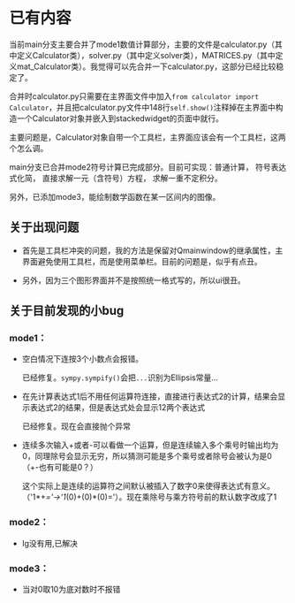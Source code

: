
#  已有内容
当前main分支主要合并了mode1数值计算部分，主要的文件是calculator.py（其中定义Calculator类），solver.py（其中定义solver类），MATRICES.py（其中定义mat_Calculator类）。我觉得可以先合并一下calculator.py，这部分已经比较稳定了。

合并时calculator.py只需要在主界面文件中加入```from calculator import Calculator```，并且把calculator.py文件中148行```self.show()```注释掉在主界面中构造一个Calculator对象并嵌入到stackedwidget的页面中就行。

主要问题是，Calculator对象自带一个工具栏，主界面应该会有一个工具栏，这两个怎么调。

main分支已合并mode2符号计算已完成部分。目前可实现：普通计算， 符号表达式化简， 直接求解一元（含符号）方程， 求解一重不定积分。

另外，已添加mode3，能绘制数学函数在某一区间内的图像。

## 关于出现问题

- 首先是工具栏冲突的问题，我的方法是保留对Qmainwindow的继承属性，主界面避免使用工具栏，而是使用菜单栏。目前的问题是，似乎有点丑。

- 另外，因为三个图形界面并不是按照统一格式写的，所以ui很丑。

## 关于目前发现的小bug

### mode1：

- 空白情况下连按3个小数点会报错。

    已经修复。`sympy.sympify()`会把`...`识别为Ellipsis常量...
- 在先计算表达式1后不用任何运算符连接，直接进行表达式2的计算，结果会显示表达式2的结果，但是表达式处会显示12两个表达式

    已经修复。现在会直接抛个异常
- 连续多次输入+或者-可以看做一个运算，但是连续输入多个乘号时输出均为0，同理除号会显示无穷，所以猜测可能是多个乘号或者除号会被认为是0（+-也有可能是0？）

    这个实际上是连续的运算符之间默认被插入了数字0来使得表达式有意义。（'1*+*='$\to$'1*(0)+(0)*(0)='）。现在乘除号与乘方符号前的默认数字改成了1

### mode2：

- lg没有用,已解决

### mode3：

- 当对0取10为底对数时不报错
